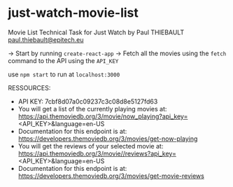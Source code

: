 # just-watch-movie-list
Movie List Technical Task for Just Watch
by Paul THIEBAULT
paul.thiebault@epitech.eu

-> Start by running `create-react-app`
-> Fetch all the movies using the `fetch` command to the API using the `API_KEY`


use `npm start` to run at `localhost:3000`


RESSOURCES:

- API KEY: 7cbf8d07a0c09237c3c08d8e5127fd63
- You will get a list of the currently playing movies at: https://api.themoviedb.org/3/movie/now_playing?api_key=<API_KEY>&language=en-US
- Documentation for this endpoint is at: https://developers.themoviedb.org/3/movies/get-now-playing
- You will get the reviews of your selected movie at: https://api.themoviedb.org/3/movie//reviews?api_key=<API_KEY>&language=en-US
- Documentation for this endpoint is at: https://developers.themoviedb.org/3/movies/get-movie-reviews
